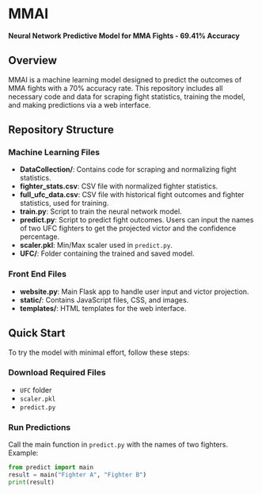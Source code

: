 # MMAI
**Neural Network Predictive Model for MMA Fights - 69.41% Accuracy**

## Overview
MMAI is a machine learning model designed to predict the outcomes of MMA fights with a 70% accuracy rate. This repository includes all necessary code and data for scraping fight statistics, training the model, and making predictions via a web interface.

## Repository Structure

### Machine Learning Files
- **DataCollection/**: Contains code for scraping and normalizing fight statistics.
- **fighter_stats.csv**: CSV file with normalized fighter statistics.
- **full_ufc_data.csv**: CSV file with historical fight outcomes and fighter statistics, used for training.
- **train.py**: Script to train the neural network model.
- **predict.py**: Script to predict fight outcomes. Users can input the names of two UFC fighters to get the projected victor and the confidence percentage.
- **scaler.pkl**: Min/Max scaler used in `predict.py`.
- **UFC/**: Folder containing the trained and saved model.

### Front End Files
- **website.py**: Main Flask app to handle user input and victor projection.
- **static/**: Contains JavaScript files, CSS, and images.
- **templates/**: HTML templates for the web interface.

## Quick Start
To try the model with minimal effort, follow these steps:

### Download Required Files
- `UFC` folder
- `scaler.pkl`
- `predict.py`

### Run Predictions
Call the main function in `predict.py` with the names of two fighters.
Example:
```python
from predict import main
result = main("Fighter A", "Fighter B")
print(result)
